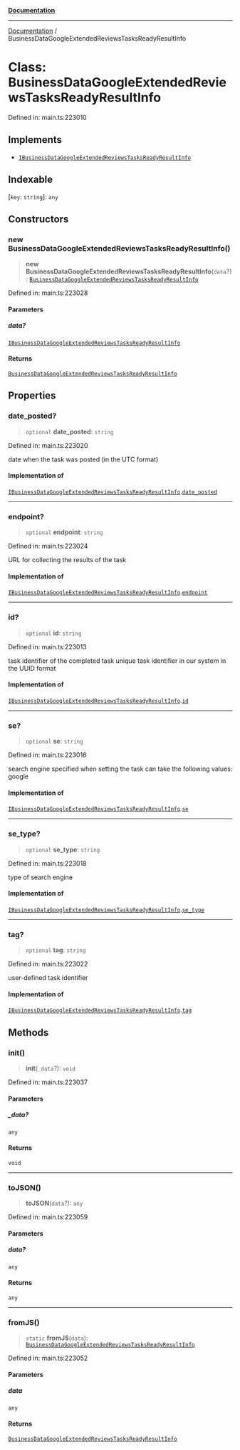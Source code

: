 [**Documentation**](../README.md)

***

[Documentation](../README.md) / BusinessDataGoogleExtendedReviewsTasksReadyResultInfo

# Class: BusinessDataGoogleExtendedReviewsTasksReadyResultInfo

Defined in: main.ts:223010

## Implements

- [`IBusinessDataGoogleExtendedReviewsTasksReadyResultInfo`](../interfaces/IBusinessDataGoogleExtendedReviewsTasksReadyResultInfo.md)

## Indexable

\[`key`: `string`\]: `any`

## Constructors

### new BusinessDataGoogleExtendedReviewsTasksReadyResultInfo()

> **new BusinessDataGoogleExtendedReviewsTasksReadyResultInfo**(`data`?): [`BusinessDataGoogleExtendedReviewsTasksReadyResultInfo`](BusinessDataGoogleExtendedReviewsTasksReadyResultInfo.md)

Defined in: main.ts:223028

#### Parameters

##### data?

[`IBusinessDataGoogleExtendedReviewsTasksReadyResultInfo`](../interfaces/IBusinessDataGoogleExtendedReviewsTasksReadyResultInfo.md)

#### Returns

[`BusinessDataGoogleExtendedReviewsTasksReadyResultInfo`](BusinessDataGoogleExtendedReviewsTasksReadyResultInfo.md)

## Properties

### date\_posted?

> `optional` **date\_posted**: `string`

Defined in: main.ts:223020

date when the task was posted (in the UTC format)

#### Implementation of

[`IBusinessDataGoogleExtendedReviewsTasksReadyResultInfo`](../interfaces/IBusinessDataGoogleExtendedReviewsTasksReadyResultInfo.md).[`date_posted`](../interfaces/IBusinessDataGoogleExtendedReviewsTasksReadyResultInfo.md#date_posted)

***

### endpoint?

> `optional` **endpoint**: `string`

Defined in: main.ts:223024

URL for collecting the results of the task

#### Implementation of

[`IBusinessDataGoogleExtendedReviewsTasksReadyResultInfo`](../interfaces/IBusinessDataGoogleExtendedReviewsTasksReadyResultInfo.md).[`endpoint`](../interfaces/IBusinessDataGoogleExtendedReviewsTasksReadyResultInfo.md#endpoint)

***

### id?

> `optional` **id**: `string`

Defined in: main.ts:223013

task identifier of the completed task
unique task identifier in our system in the UUID format

#### Implementation of

[`IBusinessDataGoogleExtendedReviewsTasksReadyResultInfo`](../interfaces/IBusinessDataGoogleExtendedReviewsTasksReadyResultInfo.md).[`id`](../interfaces/IBusinessDataGoogleExtendedReviewsTasksReadyResultInfo.md#id)

***

### se?

> `optional` **se**: `string`

Defined in: main.ts:223016

search engine specified when setting the task
can take the following values: google

#### Implementation of

[`IBusinessDataGoogleExtendedReviewsTasksReadyResultInfo`](../interfaces/IBusinessDataGoogleExtendedReviewsTasksReadyResultInfo.md).[`se`](../interfaces/IBusinessDataGoogleExtendedReviewsTasksReadyResultInfo.md#se)

***

### se\_type?

> `optional` **se\_type**: `string`

Defined in: main.ts:223018

type of search engine

#### Implementation of

[`IBusinessDataGoogleExtendedReviewsTasksReadyResultInfo`](../interfaces/IBusinessDataGoogleExtendedReviewsTasksReadyResultInfo.md).[`se_type`](../interfaces/IBusinessDataGoogleExtendedReviewsTasksReadyResultInfo.md#se_type)

***

### tag?

> `optional` **tag**: `string`

Defined in: main.ts:223022

user-defined task identifier

#### Implementation of

[`IBusinessDataGoogleExtendedReviewsTasksReadyResultInfo`](../interfaces/IBusinessDataGoogleExtendedReviewsTasksReadyResultInfo.md).[`tag`](../interfaces/IBusinessDataGoogleExtendedReviewsTasksReadyResultInfo.md#tag)

## Methods

### init()

> **init**(`_data`?): `void`

Defined in: main.ts:223037

#### Parameters

##### \_data?

`any`

#### Returns

`void`

***

### toJSON()

> **toJSON**(`data`?): `any`

Defined in: main.ts:223059

#### Parameters

##### data?

`any`

#### Returns

`any`

***

### fromJS()

> `static` **fromJS**(`data`): [`BusinessDataGoogleExtendedReviewsTasksReadyResultInfo`](BusinessDataGoogleExtendedReviewsTasksReadyResultInfo.md)

Defined in: main.ts:223052

#### Parameters

##### data

`any`

#### Returns

[`BusinessDataGoogleExtendedReviewsTasksReadyResultInfo`](BusinessDataGoogleExtendedReviewsTasksReadyResultInfo.md)
